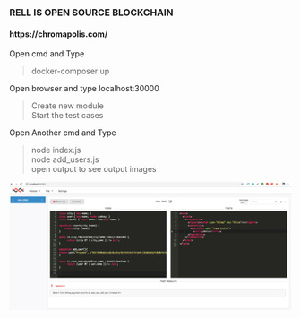 <h3> RELL IS OPEN SOURCE BLOCKCHAIN </h3>
<h4>https://chromapolis.com/</h4>

Open cmd and Type 
>docker-composer up

Open browser and type localhost:30000 
>Create new module <br>
>Start the test cases <br>

Open Another cmd and Type
>node index.js  <br>
>node add_users.js <br>
>open output to see output images


![Screenshot](localhost.png)
